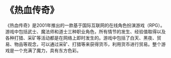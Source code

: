 # 《热血传奇》

《热血传奇》是2001年推出的一款基于国际互联网的在线角色扮演游戏（RPG）。游戏中包括武士、魔法师和道士三种职业角色，所有情节的发生、经验值取得以及各种打猎、采矿等活动都是在网络上即时发生的。游戏中包括了白天、黑夜、贸易、物品等观念，可以通过采矿、打猎等来获得货币，利用货币进行贸易。整个游戏是一个充满了魔力，具有东方色彩。
